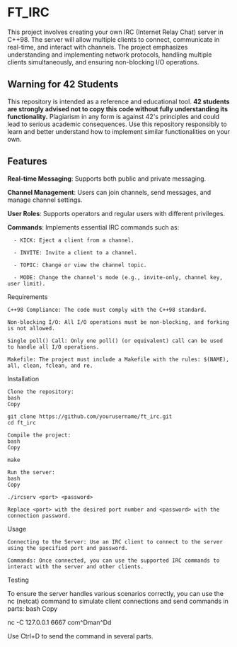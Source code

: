 # FT_IRC

This project involves creating your own IRC (Internet Relay Chat) server in C++98. The server will allow multiple clients to connect, communicate in real-time, and interact with channels. The project emphasizes understanding and implementing network protocols, handling multiple clients simultaneously, and ensuring non-blocking I/O operations.


## Warning for 42 Students

This repository is intended as a reference and educational tool. **42 students are strongly advised not to copy this code without fully understanding its functionality.** Plagiarism in any form is against 42's principles and could lead to serious academic consequences. Use this repository responsibly to learn and better understand how to implement similar functionalities on your own.

## Features
  **Real-time Messaging**: Supports both public and private messaging.

  **Channel Management**: Users can join channels, send messages, and manage channel settings.

  **User Roles**: Supports operators and regular users with different privileges.

  **Commands**: Implements essential IRC commands such as:

      - KICK: Eject a client from a channel.

      - INVITE: Invite a client to a channel.

      - TOPIC: Change or view the channel topic.

      - MODE: Change the channel's mode (e.g., invite-only, channel key, user limit).

Requirements

    C++98 Compliance: The code must comply with the C++98 standard.

    Non-blocking I/O: All I/O operations must be non-blocking, and forking is not allowed.

    Single poll() Call: Only one poll() (or equivalent) call can be used to handle all I/O operations.

    Makefile: The project must include a Makefile with the rules: $(NAME), all, clean, fclean, and re.

Installation

    Clone the repository:
    bash
    Copy

    git clone https://github.com/yourusername/ft_irc.git
    cd ft_irc

    Compile the project:
    bash
    Copy

    make

    Run the server:
    bash
    Copy

    ./ircserv <port> <password>

    Replace <port> with the desired port number and <password> with the connection password.

Usage

    Connecting to the Server: Use an IRC client to connect to the server using the specified port and password.

    Commands: Once connected, you can use the supported IRC commands to interact with the server and other clients.

Testing

To ensure the server handles various scenarios correctly, you can use the nc (netcat) command to simulate client connections and send commands in parts:
bash
Copy

nc -C 127.0.0.1 6667
com^Dman^Dd

Use Ctrl+D to send the command in several parts.
